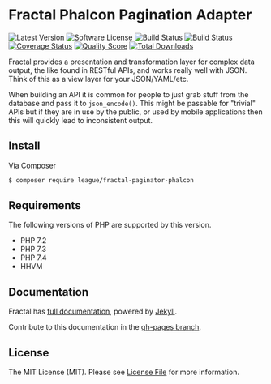 # Fractal Phalcon Pagination Adapter

[![Latest Version](https://img.shields.io/github/release/thephpleague/fractal-paginator-phalcon.svg?style=flat-square)](https://github.com/thephpleague/fractal-paginator-phalcon/releases)
[![Software License](https://img.shields.io/badge/license-MIT-brightgreen.svg?style=flat-square)](LICENSE)
[![Build Status](https://img.shields.io/travis/thephpleague/fractal-paginator-phalcon/master.svg?style=flat-square&label=tests)](https://travis-ci.org/thephpleague/fractal-paginator-phalcon)
[![Build Status](https://img.shields.io/circleci/build/gh/thephpleague/fractal-paginator-phalcon/master.svg?style=flat-square&label=code+style)](https://circleci.com/gh/thephpleague/fractal-paginator-phalcon)
[![Coverage Status](https://img.shields.io/scrutinizer/coverage/g/thephpleague/fractal-paginator-phalcon/master.svg?style=flat-square)](https://scrutinizer-ci.com/g/thephpleague/fractal-paginator-phalcon/code-structure)
[![Quality Score](https://img.shields.io/scrutinizer/g/thephpleague/fractal-paginator-phalcon/master.svg?style=flat-square)](https://scrutinizer-ci.com/g/thephpleague/fractal-paginator-phalcon)
[![Total Downloads](https://img.shields.io/packagist/dt/league/fractal-paginator-phalcon.svg?style=flat-square)](https://packagist.org/packages/league/fractal-paginator-phalcon)

Fractal provides a presentation and transformation layer for complex data output, the like found in
RESTful APIs, and works really well with JSON. Think of this as a view layer for your JSON/YAML/etc.

When building an API it is common for people to just grab stuff from the database and pass it
to `json_encode()`. This might be passable for "trivial" APIs but if they are in use by the public,
or used by mobile applications then this will quickly lead to inconsistent output.


## Install

Via Composer

``` bash
$ composer require league/fractal-paginator-phalcon
```

## Requirements

The following versions of PHP are supported by this version.

* PHP 7.2
* PHP 7.3
* PHP 7.4
* HHVM

## Documentation

Fractal has [full documentation](http://fractal.thephpleague.com), powered by [Jekyll](http://jekyllrb.com/).

Contribute to this documentation in the [gh-pages branch](https://github.com/thephpleague/fractal/tree/gh-pages/).

## License

The MIT License (MIT). Please see [License File](https://github.com/thephpleague/fractal/blob/master/LICENSE) for more information.
